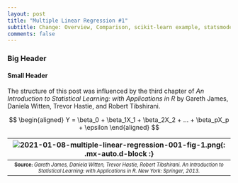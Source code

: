 ```yaml
---
layout: post
title: "Multiple Linear Regression #1"
subtitle: Change: Overview, Comparison, scikit-learn example, statsmodels comparison, grid search, maybe nested CV
comments: false
---
```


### Big Header

#### Small Header

The structure of this post was influenced by the third chapter of *An Introduction to Statistical Learning: with Applications in R* by Gareth James, Daniela Witten, Trevor Hastie, and Robert Tibshirani.

$$
\begin{aligned} 
Y = \beta_0 + \beta_1X_1 + \beta_2X_2 + ... + \beta_pX_p + \epsilon 
\end{aligned}
$$

| ![2021-01-08-multiple-linear-regression-001-fig-1.png](/assets/img/2021-01-08-multiple-linear-regression-001-fig-1.png){: .mx-auto.d-block :} |
| :--: |
| <sub><sup>**Source:** *Gareth James, Daniela Witten, Trevor Hastie, Robert Tibshirani. An Introduction to Statistical Learning: with Applications in R. New York: Springer, 2013.* |